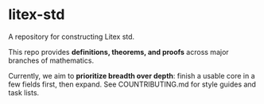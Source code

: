 # litex-std
A repository for constructing Litex std. 

This repo provides **definitions, theorems, and proofs** across major branches of mathematics.  

Currently, we aim to **prioritize breadth over depth**: finish a usable core in a few fields first, then expand. See COUNTRIBUTING.md for style guides and task lists. 
